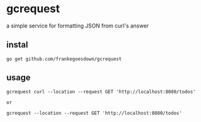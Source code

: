 # gcrequest

a simple service for formatting JSON from curl's answer

## instal

```
go get github.com/frankegoesdown/gcrequest
```

## usage

```
gcrequest curl --location --request GET 'http://localhost:8080/todos' 

or 

gcrequest --location --request GET 'http://localhost:8080/todos' 
```
